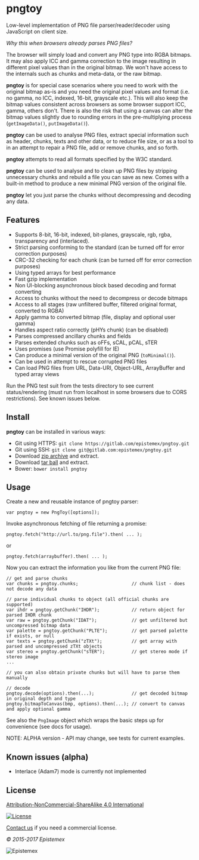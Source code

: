 ﻿pngtoy
======

Low-level implementation of PNG file parser/reader/decoder using JavaScript
on client size.

*Why this when browsers already parses PNG files?*

The browser will simply load and convert any PNG type into RGBA bitmaps.
It may also apply ICC and gamma correction to the image resulting in
different pixel values than in the original bitmap. We won't have access
to the internals such as chunks and meta-data, or the raw bitmap.

**pngtoy** is for special case scenarios where you need to work with the
original bitmap as-is and you need the original pixel values and format
(i.e. no gamma, no ICC, indexed, 16-bit, grayscale etc.). This will also 
keep the bitmap values consistent across browsers as some browser support 
ICC, gamma, others don't. There is also the risk that using a canvas can
alter the bitmap values slightly due to rounding errors in the 
pre-multiplying process (`getImageData()`, `putImageData()`).

**pngtoy** can be used to analyse PNG files, extract special information
such as header, chunks, texts and other data, or to reduce file size, or 
as a tool to in an attempt to repair a PNG file, add or remove chunks, 
and so forth.

**pngtoy** attempts to read all formats specified by the W3C standard.

**pngtoy** can be used to analyse and to clean up PNG files by stripping 
unnecessary chunks and rebuild a file you can save as new. Comes with a 
built-in method to produce a new minimal PNG version of the original file.

**pngtoy** let you just parse the chunks without decompressing and decoding
any data.


Features
--------

- Supports 8-bit, 16-bit, indexed, bit-planes, grayscale, rgb, rgba, transparency and (interlaced).
- Strict parsing conforming to the standard (can be turned off for error correction purposes)
- CRC-32 checking for each chunk (can be turned off for error correction purposes)
- Using typed arrays for best performance
- Fast gzip implementation
- Non UI-blocking asynchronous block based decoding and format converting
- Access to chunks without the need to decompress or decode bitmaps
- Access to all stages (raw unfiltered buffer, filtered original format, converted to RGBA)
- Apply gamma to converted bitmap (file, display and optional user gamma)
- Handles aspect ratio correctly (pHYs chunk) (can be disabled)
- Parses compressed ancillary chunks and fields
- Parses extended chunks such as oFFs, sCAL, pCAL, sTER
- Uses promises (use Promise polyfill for IE)
- Can produce a minimal version of the original PNG (`toMinimal()`).
- Can be used in attempt to rescue corrupted PNG files
- Can load PNG files from URL, Data-URI, Object-URL, ArrayBuffer and typed array views

Run the PNG test suit from the tests directory to see current status/rendering (must run
from localhost in some browsers due to CORS restrictions). See known issues below.


Install
-------

**pngtoy** can be installed in various ways:

- Git using HTTPS: `git clone https://gitlab.com/epistemex/pngtoy.git`
- Git using SSH: `git clone git@gitlab.com:epistemex/pngtoy.git`
- Download [zip archive](https://gitlab.com/epistemex/pngtoy/repository/archive.zip?ref=master) and extract.
- Download [tar ball](https://gitlab.com/epistemex/pngtoy/repository/archive.tar.gz?ref=master) and extract.
- Bower: `bower install pngtoy`


Usage
-----

Create a new and reusable instance of pngtoy parser:

    var pngtoy = new PngToy([options]);

Invoke asynchronous fetching of file returning a promise:

    pngtoy.fetch("http://url.to/png.file").then( ... );

or

    pngtoy.fetch(arraybuffer).then( ... );

Now you can extract the information you like from the current PNG file:

    // get and parse chunks
    var chunks = pngtoy.chunks;		        	   // chunk list - does not decode any data

    // parse individual chunks to object (all official chunks are supported)
    var ihdr = pngtoy.getChunk("IHDR");        	   // return object for parsed IHDR chunk
    var raw = pngtoy.getChunk("IDAT");         	   // get unfiltered but uncompressed bitmap data
    var palette = pngtoy.getChunk("PLTE");         // get parsed palette if exists, or null
    var texts = pngtoy.getChunk("zTXt");           // get array with parsed and uncompressed zTXt objects
    var stereo = pngtoy.getChunk("sTER");          // get stereo mode if stereo image
    ...

    // you can also obtain private chunks but will have to parse them manually

    // decode
    pngtoy.decode(options).then(...);              // get decoded bitmap in original depth and type
    pngtoy.bitmapToCanvas(bmp, options).then(...); // convert to canvas and apply optional gamma

See also the `PngImage` object which wraps the basic steps up for convenience (see docs for usage).

NOTE: ALPHA version - API may change, see tests for current examples.


Known issues (alpha)
--------------------

- Interlace (Adam7) mode is currently not implemented


License
-------

[Attribution-NonCommercial-ShareAlike 4.0 International](https://creativecommons.org/licenses/by-nc-sa/4.0/)

[![License](https://i.creativecommons.org/l/by-nc-sa/4.0/88x31.png)](https://creativecommons.org/licenses/by-nc-sa/4.0/)

[Contact us](mailto:github@epistemex.com) if you need a commercial license.

*&copy; 2015-2017 Epistemex*

![Epistemex](http://i.imgur.com/GP6Q3v8.png)

